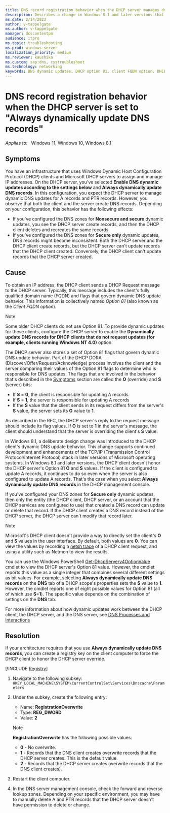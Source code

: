 ```yaml
---
title: DNS record registration behavior when the DHCP server manages dynamic DNS updates
description: Describes a change in Windows 8.1 and later versions that may cause unexpected behavior when the DHCP server configuration is "Always dynamically update DNS records."
ms.date: 2/14/2023
author: v-tappelgate
ms.author: v-tappelgate
manager: dcscontentpm
audience: itpro
ms.topic: troubleshooting
ms.prod: windows-server
localization_priority: medium
ms.reviewer: kaushika
ms.custom: sap:dns, csstroubleshoot
ms.technology: networking
keywords: DNS dynamic updates, DHCP option 81, client FQDN option, DHCP client
---
```


# DNS record registration behavior when the DHCP server is set to "Always dynamically update DNS records"

_Applies to:_ &nbsp; Windows 11, Windows 10, Windows 8.1

## Symptoms

You have an infrastructure that uses Windows Dynamic Host Configuration Protocol (DHCP) clients and Microsoft DHCP servers to assign and manage IP addresses. On the DHCP server, you've selected **Enable DNS dynamic updates according to the settings below** and **Always dynamically update DNS records**. In this configuration, you expect the DHCP server to manage dynamic DNS updates for A records and PTR records. However, you observe that both the client and the server create DNS records. Depending on your configuration, this behavior has the following effects:

- If you've configured the DNS zones for **Nonsecure and secure** dynamic updates, you see the DHCP server create records, and then the DHCP client deletes and recreates the same records.
- If you've configured the DNS zones for **Secure only** dynamic updates, DNS records might become inconsistent. Both the DHCP server and the DHCP client create records, but the DHCP server can't update records that the DHCP client created. Conversely, the DHCP client can't update records that the DHCP server created.

## Cause

To obtain an IP address, the DHCP client sends a DHCP Request message to the DHCP server. Typically, this message includes the client's fully qualified domain name (FQDN) and flags that govern dynamic DNS update behavior. This information is collectively named _Option 81_ (also known as the _Client FQDN option_).

> [!NOTE]  
> Some older DHCP clients do not use Option 81. To provide dynamic updates for these clients, configure the DHCP server to enable the **Dynamically update DNS records for DHCP clients that do not request updates (for example, clients running Windows NT 4.0)** option.

The DHCP server also stores a set of Option 81 flags that govern dynamic DNS update behavior. Part of the DHCP DORA (Discover/Offer/Request/Acknowledge) process involves the client and the server comparing their values of the Option 81 flags to determine who is responsible for DNS updates. The flags that are involved in the behavior that's described in the [Symptoms](#symptoms) section are called the **O** (override) and **S** (server) bits:

- If **S** = **0**, the client is responsible for updating A records
- If **S** = **1**, the server is responsible for updating A records
- If the **S** value that the client sends in its request differs from the server's **S** value, the server sets its **O** value to **1**.

As described in the RFC, the DHCP server's reply to the request message should include its flag values. If **O** is set to **1** in the server's message, the client should understand that the server is overriding the client's **S** value.

In Windows 8.1, a deliberate design change was introduced to the DHCP client's dynamic DNS update behavior. This change supports continued development and enhancements of the TCP/IP (Transmission Control Protocol/Internet Protocol) stack in later versions of Microsoft operating systems. In Windows 8.1 and later versions, the DHCP client doesn't honor the DHCP server's Option 81 **O** and **S** values. If the client is configured to update A records, it continues to do so even when the server is also configured to update A records. That's the case when you select **Always dynamically update DNS records** in the DHCP management console.

If you've configured your DNS zones for **Secure only** dynamic updates, then only the entity (the DHCP client, DHCP server, or an account that the DHCP services are configured to use) that created a DNS record can update or delete that record. If the DHCP client creates a DNS record instead of the DHCP server, the DHCP server can't modify that record later.

> [!NOTE]  
> Microsoft's DHCP client doesn't provide a way to directly set the client's **O** and **S** values in the user interface. By default, both values are **0**. You can view the values by recording a [netsh trace](/previous-versions/windows/it-pro/windows-server-2008-R2-and-2008/dd878498(v=ws.10)) of a DHCP client request, and using a utility such as Netmon to view the results.
>  
> You can use the Windows PowerShell [Get-DhcpServerv4OptionValue](/powershell/module/dhcpserver/get-dhcpserverv4optionvalue) cmdlet to view the DHCP server's Option 81 value. However, the cmdlet reports this value as a single integer that combines several different settings as bit values. For example, selecting **Always dynamically update DNS records** on the **DNS** tab of a DHCP scope's properties sets the **S** value to **1**. However, the cmdlet reports one of eight possible values for Option 81 (all of which use **S**=**1**). The specific value depends on the combination of settings on the **DNS** tab.

For more information about how dynamic updates work between the DHCP client, the DHCP server, and the DNS server, see [DNS Processes and Interactions](/previous-versions/windows/it-pro/windows-server-2008-R2-and-2008/dd197552(v=ws.10))

## Resolution

If your architecture requires that you use **Always dynamically update DNS records**, you can create a registry key on the client computer to force the DHCP client to honor the DHCP server override.

[!INCLUDE [Registry](../../../support/includes/registry-important-alert.md)]

1. Navigate to the following subkey:
   `HKEY_LOCAL_MACHINE\SYSTEM\CurrentControlSet\Services\Dnscache\Parameters`

1. Under the subkey, create the following entry:
   - Name: **RegistrationOverwrite**
   - Type: **REG_DWORD**
   - Value: **2**
   > [!NOTE]  
   > **RegistrationOverwrite** has the following possible values:
   >
   > - **0** - No overwrite.
   > - **1** - Records that the DNS client creates overwrite records that the DHCP server creates. This is the default value.
   > - **2** - Records that the DHCP server creates overwrite records that the DNS client creates).  

1. Restart the client computer.

1. In the DNS server management console, check the forward and reverse lookup zones. Depending on your specific environment, you may have to manually delete A and PTR records that the DHCP server doesn't have permission to delete or change.
